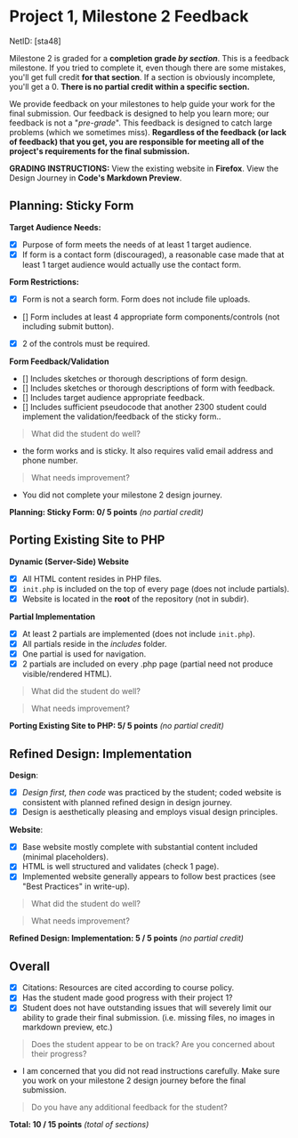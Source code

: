 # Project 1, Milestone 2 Feedback

NetID: [sta48]

Milestone 2 is graded for a **completion grade _by section_**. This is a feedback milestone. If you tried to complete it, even though there are some mistakes, you'll get full credit **for that section**. If a section is obviously incomplete, you'll get a 0. **There is no partial credit within a specific section.**

We provide feedback on your milestones to help guide your work for the final submission. Our feedback is designed to help you learn more; our feedback is not a "_pre-grade_". This feedback is designed to catch large problems (which we sometimes miss). **Regardless of the feedback (or lack of feedback) that you get, you are responsible for meeting all of the project's requirements for the final submission.**


**GRADING INSTRUCTIONS:** View the existing website in **Firefox**. View the Design Journey in **Code's Markdown Preview**.


## Planning: Sticky Form
**Target Audience Needs:**
- [x] Purpose of form meets the needs of at least 1 target audience.
- [x] If form is a contact form (discouraged), a reasonable case made that at least 1 target audience would actually use the contact form.

**Form Restrictions:**
- [x] Form is not a search form. Form does not include file uploads.
- [] Form includes at least 4 appropriate form components/controls (not including submit button).
- [x] 2 of the controls must be required.

**Form Feedback/Validation**
- [] Includes sketches or thorough descriptions of form design.
- [] Includes sketches or thorough descriptions of form with feedback.
- [] Includes target audience appropriate feedback.
- [] Includes sufficient pseudocode that another 2300 student could implement the validation/feedback of the sticky form..

> What did the student do well?
- the form works and is sticky. It also requires valid email address and phone number.

> What needs improvement?
- You did not complete your milestone 2 design journey.

**Planning: Sticky Form:  0/ 5 points** _(no partial credit)_


## Porting Existing Site to PHP
**Dynamic (Server-Side) Website**
- [x] All HTML content resides in PHP files.
- [x] `init.php` is included on the top of every page (does not include partials).
- [x] Website is located in the **root** of the repository (not in subdir).

**Partial Implementation**
- [x] At least 2 partials are implemented (does not include `init.php`).
- [x] All partials reside in the _includes_ folder.
- [x] One partial is used for navigation.
- [x] 2 partials are included on every .php page (partial need not produce visible/rendered HTML).

> What did the student do well?


> What needs improvement?


**Porting Existing Site to PHP:  5/ 5 points** _(no partial credit)_


## Refined Design: Implementation
**Design**:
- [x] _Design first, then code_ was practiced by the student; coded website is consistent with planned refined design in design journey.
- [x] Design is aesthetically pleasing and employs visual design principles.

**Website**:
- [x] Base website mostly complete with substantial content included (minimal placeholders).
- [x] HTML is well structured and validates (check 1 page).
- [x] Implemented website generally appears to follow best practices (see "Best Practices" in write-up).

> What did the student do well?


> What needs improvement?


**Refined Design: Implementation: 5 / 5 points** _(no partial credit)_


## Overall
- [x] Citations: Resources are cited according to course policy.
- [x] Has the student made good progress with their project 1?
- [x] Student does not have outstanding issues that will severely limit our ability to grade their final submission.
    (i.e. missing files, no images in markdown preview, etc.)

> Does the student appear to be on track? Are you concerned about their progress?
- I am concerned that you did not read instructions carefully. Make sure you work on your milestone 2 design journey before the final submission.

> Do you have any additional feedback for the student?


**Total:  10 / 15 points** _(total of sections)_
